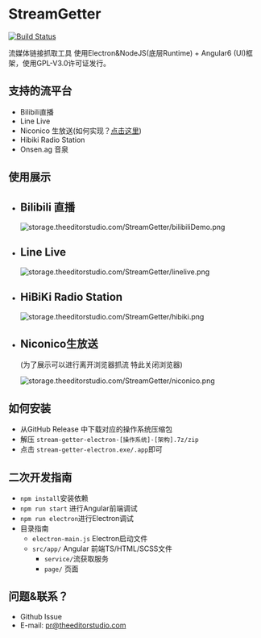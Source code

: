 # StreamGetter

[![Build Status](https://travis-ci.org/ssysm/StreamGetterV2.svg?branch=master)](https://travis-ci.org/ssysm/StreamGetterV2)

流媒体链接抓取工具 使用Electron&NodeJS(底层Runtime) + Angular6 (UI)框架，使用GPL-V3.0许可证发行。

## 支持的流平台

- Bilibili直播
- Line Live
- Niconico 生放送(如何实现？[点击这里](https://blog.theeditorstudio.com/index.php/blog/niconico%E7%94%9F%E6%94%BE%E6%BA%90%E6%8A%93%E6%B5%81%E8%AF%A6%E8%A7%A3))
- Hibiki Radio Station
- Onsen.ag 音泉

## 使用展示

- ## Bilibili 直播

  ![storage.theeditorstudio.com/StreamGetter/bilibiliDemo.png](https://s3.eu-central-1.amazonaws.com/storage.theeditorstudio.com/StreamGetter/bilibiliDemo.png)

- ## Line Live

  ![storage.theeditorstudio.com/StreamGetter/linelive.png](https://s3.eu-central-1.amazonaws.com/storage.theeditorstudio.com/StreamGetter/linelive.png)

- ## HiBiKi Radio Station

  ![storage.theeditorstudio.com/StreamGetter/hibiki.png](https://s3.eu-central-1.amazonaws.com/storage.theeditorstudio.com/StreamGetter/hibiki.png)

- ## Niconico生放送

   (为了展示可以进行离开浏览器抓流 特此关闭浏览器)

  ![storage.theeditorstudio.com/StreamGetter/niconico.png](https://s3.eu-central-1.amazonaws.com/storage.theeditorstudio.com/StreamGetter/niconico.png)

## 如何安装

- 从GitHub Release 中下载对应的操作系统压缩包
- 解压 `stream-getter-electron-[操作系统]-[架构].7z/zip`
- 点击 `stream-getter-electron.exe/.app`即可

## 二次开发指南

- `npm install`安装依赖
- `npm run start` 进行Angular前端调试
- `npm run electron`进行Electron调试
- 目录指南
  - `electron-main.js` Electron启动文件
  - `src/app/` Angular 前端TS/HTML/SCSS文件
    - `service/`流获取服务
    - `page/` 页面

## 问题&联系？

- Github Issue
- E-mail: [pr@theeditorstudio.com](mailto:pr@theeditorstudio.com)
